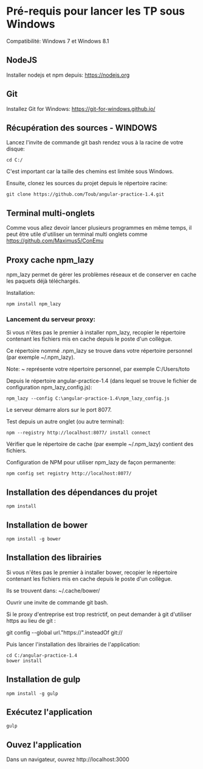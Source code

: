 # Pré-requis pour lancer les TP sous Windows

Compatibilité: Windows 7 et Windows 8.1

## NodeJS

Installer nodejs et npm depuis: https://nodejs.org

## Git

Installez Git for Windows: https://git-for-windows.github.io/

## Récupération des sources - WINDOWS

Lancez l'invite de commande git bash rendez vous à la racine de votre disque:

    cd C:/

C'est important car la taille des chemins est limitée sous Windows.

Ensuite, clonez les sources du projet depuis le répertoire racine:

    git clone https://github.com/Toub/angular-practice-1.4.git


## Terminal multi-onglets

Comme vous allez devoir lancer plusieurs programmes en même temps, il peut être utile d'utiliser un terminal multi onglets comme https://github.com/Maximus5/ConEmu


## Proxy cache npm_lazy

npm_lazy permet de gérer les problèmes réseaux et de conserver en cache les paquets déjà téléchargés.

Installation:

    npm install npm_lazy
    
### Lancement du serveur proxy:

Si vous n'êtes pas le premier à installer npm_lazy, recopier le répertoire contenant les fichiers mis en cache depuis le poste d'un collègue.

Ce répertoire nommé .npm_lazy se trouve dans votre répertoire personnel (par exemple ~/.npm_lazy).

Note: ~ représente votre répertoire personnel, par exemple C:/Users/toto

Depuis le répertoire angular-practice-1.4 (dans lequel se trouve le fichier de configuration npm_lazy_config.js):

    npm_lazy --config C:\angular-practice-1.4\npm_lazy_config.js
    
Le serveur démarre alors sur le port 8077.

Test depuis un autre onglet (ou autre terminal):

    npm --registry http://localhost:8077/ install connect

Vérifier que le répertoire de cache  (par exemple ~/.npm_lazy) contient des fichiers.

Configuration de NPM pour utiliser npm_lazy de façon permanente:

    npm config set registry http://localhost:8077/
    
## Installation des dépendances du projet

    npm install
    
## Installation de bower

    npm install -g bower
    
## Installation des librairies
    
Si vous n'êtes pas le premier à installer bower, recopier le répertoire contenant les fichiers mis en cache depuis le poste d'un collègue.

Ils se trouvent dans: ~/.cache/bower/
    
Ouvrir une invite de commande git bash.

Si le proxy d'entreprise est trop restrictif, on peut demander à git d'utiliser https au lieu de git :
   
  git config --global url."https://".insteadOf git:// 
  
Puis lancer l'installation des librairies de l'application:

    cd C:/angular-practice-1.4
    bower install
    
## Installation de gulp

    npm install -g gulp
    
## Exécutez l'application

    gulp
    
## Ouvez l'application

Dans un navigateur, ouvrez http://localhost:3000



